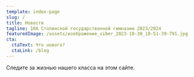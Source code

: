 ```yaml
---
template: index-page
slug: /
title: Новости
tagline: 10А Столинской государственной гимназии 2023/2024
featuredImage: /assets/изображение_viber_2023-10-30_10-51-39-791.jpg
cta:
  ctaText: Что нового?
  ctaLink: /blog
---
```

<meta name="yandex-verification" content="8578b4db27d073dc" />

Следите за жизнью нашего класса на этом сайте.